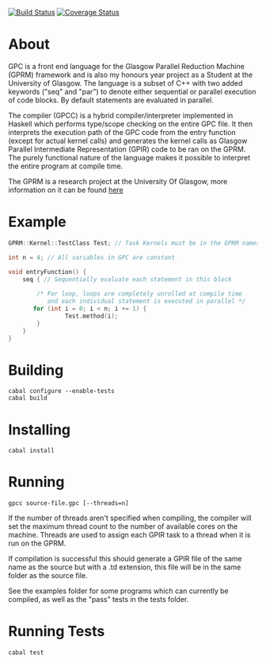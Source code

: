 [![Build Status](https://travis-ci.org/RossMeikleham/GPC.svg?branch=master)](https://travis-ci.org/RossMeikleham/GPC)
[![Coverage Status](https://img.shields.io/coveralls/RossMeikleham/GPC.svg)](https://coveralls.io/r/RossMeikleham/GPC)

About
===

GPC is a front end language for the Glasgow Parallel Reduction Machine (GPRM) framework and is also my honours year project as a Student at the University of Glasgow. The language is a subset of C++ with two added keywords ("seq" and "par") to denote either sequential or parallel execution of code blocks. By default statements are evaluated in parallel. 

The compiler (GPCC) is a hybrid compiler/interpreter implemented in Haskell which performs type/scope checking on the entire GPC file. It then interprets the execution path of the GPC code from the entry function (except for actual kernel calls) and generates the kernel calls as Glasgow Parallel Intermediate Representation (GPIR) code to be ran on the GPRM. The purely functional nature of the language makes it possible to interpret the entire program at compile time.

The GPRM is a research project at the University Of Glasgow, more information on it can be found [here]( http://arxiv.org/pdf/1312.2703v1.pdf)


Example
=======
```c++
GPRM::Kernel::TestClass Test; // Task Kernels must be in the GPRM namespace

int n = 4; // All variables in GPC are constant

void entryFunction() {
    seq { // Sequentially evaluate each statement in this block
    
        /* For loop, loops are completely unrolled at compile time 
           and each individual statement is executed in parallel */
       for (int i = 0; i < n; i += 1) {
                Test.method(i);
        }
    }    
}
```

Building
========
```
cabal configure --enable-tests
cabal build
```

Installing
==========
`cabal install`

Running
=======
`gpcc source-file.gpc [--threads=n]`

If the number of threads aren't specified when compiling, the compiler will set the maximum
thread count to the number of available cores on the machine. Threads are used to assign each
GPIR task to a thread when it is run on the GPRM.

If compilation is successful this should generate a GPIR file of the same name as the source but with a .td extension, this file will be in the same folder as the source file.

See the examples folder for some programs which can currently be compiled, as well as the "pass" tests in the tests folder.

Running Tests
=============
`cabal test`
